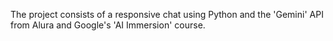 The project consists of a responsive chat using Python and the 'Gemini' API from Alura and Google's 'AI Immersion' course.

